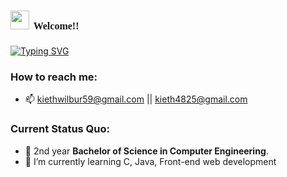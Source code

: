 <style>@import url('https://fonts.googleapis.com/css2?family=Press+Start+2P&display=swap');</style>
<h1><img src="https://i.imgur.com/0KBzE6M.gif" width="30"/> <span style="font-family: 'Press Start 2P', cursive; font-size: 16px;">Welcome!!</span></h1>

[![Typing SVG](https://readme-typing-svg.herokuapp.com?font=Fira+Code&pause=1000&width=435&lines=I'm+Kieth+Wilbur+Chua;Computer+Engineering+Student)](https://git.io/typing-svg)

 

### How to reach me:

- 📫 kiethwilbur59@gmail.com || kieth4825@gmail.com




### Current Status Quo:

- 💼 2nd year <strong>Bachelor of Science in Computer Engineering</strong>.
- 🌱 I’m currently learning C, Java, Front-end web development
